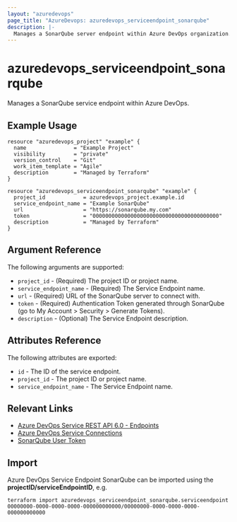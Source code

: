 ```yaml
---
layout: "azuredevops"
page_title: "AzureDevops: azuredevops_serviceendpoint_sonarqube"
description: |-
  Manages a SonarQube server endpoint within Azure DevOps organization.
---
```


# azuredevops_serviceendpoint_sonarqube
Manages a SonarQube service endpoint within Azure DevOps. 

## Example Usage

```hcl
resource "azuredevops_project" "example" {
  name               = "Example Project"
  visibility         = "private"
  version_control    = "Git"
  work_item_template = "Agile"
  description        = "Managed by Terraform"
}

resource "azuredevops_serviceendpoint_sonarqube" "example" {
  project_id            = azuredevops_project.example.id
  service_endpoint_name = "Example SonarQube"
  url                   = "https://sonarqube.my.com"
  token                 = "0000000000000000000000000000000000000000"
  description           = "Managed by Terraform"
}
```

## Argument Reference

The following arguments are supported:

* `project_id` - (Required) The project ID or project name.
* `service_endpoint_name` - (Required) The Service Endpoint name.
* `url` - (Required) URL of the SonarQube server to connect with.
* `token` - (Required) Authentication Token generated through SonarQube (go to My Account > Security > Generate Tokens).
* `description` - (Optional) The Service Endpoint description.

## Attributes Reference

The following attributes are exported:

* `id` - The ID of the service endpoint.
* `project_id` - The project ID or project name.
* `service_endpoint_name` - The Service Endpoint name.

## Relevant Links

- [Azure DevOps Service REST API 6.0 - Endpoints](https://docs.microsoft.com/en-us/rest/api/azure/devops/serviceendpoint/endpoints?view=azure-devops-rest-6.0)
- [Azure DevOps Service Connections](https://docs.microsoft.com/en-us/azure/devops/pipelines/library/service-endpoints?view=azure-devops&tabs=yaml)
- [SonarQube User Token](https://docs.sonarqube.org/latest/user-guide/user-token/)

## Import
Azure DevOps Service Endpoint SonarQube can be imported using the **projectID/serviceEndpointID**, e.g.

```shell
terraform import azuredevops_serviceendpoint_sonarqube.serviceendpoint 00000000-0000-0000-0000-000000000000/00000000-0000-0000-0000-000000000000
```
